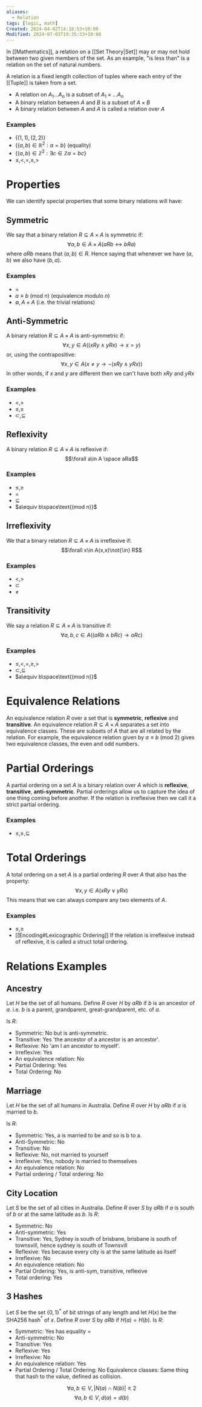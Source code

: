 ```yaml
---
aliases:
  - Relation
tags: [logic, math]
Created: 2024-04-02T14:18:53+10:00
Modified: 2024-07-03T19:35:33+10:00
---
```

In [[Mathematics]], a relation on a [[Set Theory|Set]] may or may not hold between two given members of the set. As an example, "is less than" is a relation on the set of natural numbers.

A relation is a fixed length collection of tuples where each entry of the [[Tuple]] is taken from a set.
- A relation on $A_1\dots A_n$ is a subset of $A_1\times\dots A_n$
- A binary relation between $A$ and $B$ is a subset of $A\times B$
- A binary relation between $A$ and $A$ is called a relation over $A$
### Examples
- $\{(1,1),(2,2)\}$
- $\{(a,b)\in\mathbb{R}^2:a=b\}$ (equality)
- $\{(a,b)\in\mathbb{Z}^2:\exists c\in\mathbb{Z}a=bc\}$
- $\leq,<,=,\geq,>$ 

# Properties
We can identify special properties that some binary relations will have:
## Symmetric
We say that a binary relation $R\subseteq A\times A$ is symmetric if:
$$
\forall a,b\in A\times A(aRb\leftrightarrow bRa)
$$
where $aRb$ means that $(a,b)\in R$. Hence saying that whenever we have $(a,b)$ we also have $(b,a)$.
### Examples
- $=$
- $a\equiv b$ (mod n) (equivalence modulo $n$)
- $\emptyset,A\times A$ (i.e. the trivial relations)

## Anti-Symmetric
A binary relation $R\subseteq A\times A$ is anti-symmetric if:
$$\forall x,y\in A((xRy\land yRx)\to x=y)$$
or, using the contrapositive:
$$\forall x,y\in A(x\neq y\to\neg(xRy\land yRx))$$
In other words, if $x$ and $y$ are different then we can't have both $xRy$ and $yRx$
### Examples
- $<,>$
- $\leq,\geq$
- $\subset, \subseteq$

## Reflexivity
A binary relation $R\subseteq A\times A$ is reflexive if:
$$\forall a\in A \space aRa$$
### Examples
- $\leq, \geq$
- $=$
- $\subseteq$
- $a\equiv b\space\text{(mod n)}$

## Irreflexivity
We that a binary relation $R\subseteq A\times A$ is irreflexive if:
$$\forall x\in A(x,x)\not{\in} R$$
### Examples
- $<,>$
- $\subset$
- $\neq$

## Transitivity
We say a relation $R\subseteq A\times A$ is transitive if:
$$\forall a,b,c\in A((aRb\land bRc)\to aRc)$$
### Examples
- $\leq,<,=,\geq,>$
- $\subset,\subseteq$
- $a\equiv b\space\text{(mod n)}$
# Equivalence Relations
An equivalence relation $R$ over a set that is **symmetric**, **reflexive** and **transitive**. An equivalence relation $R\subseteq A\times A$ separates a set into equivalence classes. These are subsets of $A$ that are all related by the relation. For example, the equivalence relation given by $a\equiv b$ (mod 2) gives two equivalence classes, the even and odd numbers.

# Partial Orderings 
A partial ordering on a set $A$ is a binary relation over $A$ which is **reflexive**, **transitive**, **anti-symmetric**. Partial orderings allow us to capture the idea of one thing coming before another. If the relation is irreflexive then we call it a strict partial ordering.
### Examples
- $\leq,\geq, \subseteq$

# Total Orderings
A total ordering on a set $A$ is a partial ordering $R$ over $A$ that also has the property:
$$\forall x,y\in A(xRy\lor yRx)$$
This means that we can always compare any two elements of $A$.
### Examples
- $\leq,\geq$
- [[Encoding#Lexicographic Ordering]]
If the relation is irreflexive instead of reflexive, it is called a struct total ordering.

# Relations Examples
## Ancestry
Let $H$ be the set of all humans. Define $R$ over $H$ by $aRb$ if $b$ is an ancestor of $a$. i.e. $b$ is a parent, grandparent, great-grandparent, etc. of $a$.

Is $R$:
- Symmetric: No but is anti-symmetric.  
- Transitive: Yes 'the ancestor of a ancestor is an ancestor'.
- Reflexive: No 'am I an ancestor to myself'.
- Irreflexive: Yes
- An equivalence relation: No
- Partial Ordering: Yes
- Total Ordering: No

## Marriage
Let $H$ be the set of all humans in Australia. Define $R$ over $H$ by $aRb$ if $a$ is married to $b$.

Is $R$:
- Symmetric: Yes, a is married to be and so is b to a.
- Anti-Symmetric: No
- Transitive: No
- Reflexive: No, not married to yourself
- Irreflexive: Yes, nobody is married to themselves
- An equivalence relation: No
- Partial ordering / Total ordering: No

## City Location
Let $S$ be the set of all cities in Australia. Define $R$ over $S$ by $aRb$ if $a$ is south of $b$ or at the same latitude as $b$.
Is $R$:
- Symmetric: No
- Anti-symmetric: Yes
- Transitive: Yes, Sydney is south of brisbane, brisbane is south of townsvill, hence sydney is south of Townsvill
- Reflexive: Yes because every city is at the same latitude as itself
- Irreflexive: No
- An equivalence relation: No
- Partial Ordering: Yes, is anti-sym, transitive, reflexive
- Total ordering: Yes

## 3 Hashes
Let $S$ be the set $\{0,1\}^*$ of bit strings of any length and let $H(x)$ be the SHA256 hash$^*$ of $x$. Define $R$ over $S$ by $aRb$ if $H(a)=H(b)$.
Is $R$:
- Symmetric: Yes has equality $=$
- Anti-symmetric: No
- Transitive: Yes
- Reflexive: Yes
- Irreflexive: No
- An equivalence relation: Yes
- Partial Ordering / Total Ordering: No
Equivalence classes: Same thing that hash to the value, defined as collision.

$$ \forall a,b\in V,|N(a)\cap N(b)|\geq 2$$
$$\forall a,b\in V, d(a)=d(b)$$